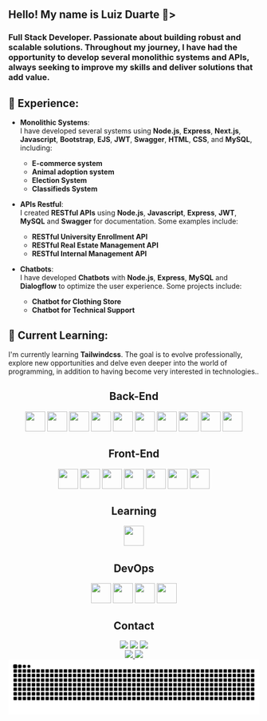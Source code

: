 <div>
<h2>Hello! My name is Luiz Duarte 👋></h2>
  
<h3>Full Stack Developer. Passionate about building robust and scalable solutions. Throughout my journey, I have had the opportunity to develop several monolithic systems and APIs, always seeking to improve my skills and deliver solutions that add value.</h3>

<h2>🌱 Experience:</h2>

- **Monolithic Systems**:  
  I have developed several systems using **Node.js**, **Express**, **Next.js**, **Javascript**, **Bootstrap**, **EJS**, **JWT**, **Swagger**, **HTML**, **CSS**, and **MySQL**, including:  
  - **E-commerce system**  
  - **Animal adoption system**  
  - **Election System** 
  - **Classifieds System**

- **APIs Restful**:  
  I created **RESTful APIs** using **Node.js**, **Javascript**, **Express**, **JWT**, **MySQL** and **Swagger** for documentation. Some examples include: 
  - **RESTful University Enrollment API**   
  - **RESTful Real Estate Management API**
  - **RESTful Internal Management API**

- **Chatbots**:  
  I have developed **Chatbots** with **Node.js**, **Express**, **MySQL** and **Dialogflow** to optimize the user experience. Some projects include: 
  - **Chatbot for Clothing Store** 
  - **Chatbot for Technical Support**
 
<h2>🚀 Current Learning:</h2>

I'm currently learning **Tailwindcss**. The goal is to evolve professionally, explore new opportunities and delve even deeper into the world of programming, in addition to having become very interested in technologies..
</div>

<div align="center">
<h2>Back-End</h2>
<img loading="lazy" src="https://cdn.jsdelivr.net/gh/devicons/devicon@latest/icons/python/python-original.svg" width="40" height="40"/> <img loading="lazy" src="https://cdn.jsdelivr.net/gh/devicons/devicon@latest/icons/django/django-plain.svg" width="40"  height="40"/> <img loading="lazy" src="https://cdn.jsdelivr.net/gh/devicons/devicon@latest/icons/java/java-original.svg" width="40" height="40" /> <img loading="lazy" src="https://cdn.jsdelivr.net/gh/devicons/devicon@latest/icons/spring/spring-original.svg" width="40" height="40" /> <img loading="lazy" src="https://cdn.jsdelivr.net/gh/devicons/devicon@latest/icons/nodejs/nodejs-original-wordmark.svg" width="40" height="40" /> <img loading="lazy" src="https://cdn.jsdelivr.net/gh/devicons/devicon@latest/icons/express/express-original.svg" width="40" height="40" /> <img loading="lazy" src="https://cdn.jsdelivr.net/gh/devicons/devicon@latest/icons/mysql/mysql-original.svg" width="40" height="40" /> <img loading="lazy" src="https://cdn.jsdelivr.net/gh/devicons/devicon@latest/icons/postgresql/postgresql-original.svg" width="40" height="40" /> <img loading="lazy" src="https://cdn.jsdelivr.net/gh/devicons/devicon@latest/icons/mongodb/mongodb-original.svg" width="40" height="40" /> <img loading="lazy" src="https://cdn.jsdelivr.net/gh/devicons/devicon@latest/icons/socketio/socketio-original.svg" width="40" height="40" /> 
</div>

<div align="center">
<h2>Front-End</h2>
<img loading="lazy" src="https://cdn.jsdelivr.net/gh/devicons/devicon@latest/icons/html5/html5-original.svg" width="40" height="40" /> <img loading="lazy" src="https://cdn.jsdelivr.net/gh/devicons/devicon@latest/icons/css3/css3-original.svg" width="40" height="40" /> <img loading="lazy" src="https://cdn.jsdelivr.net/gh/devicons/devicon@latest/icons/javascript/javascript-original.svg" width="40" height="40" /> <img loading="lazy" src="https://cdn.jsdelivr.net/gh/devicons/devicon@latest/icons/bootstrap/bootstrap-original.svg" width="40" height="40" /> <img loading="lazy "src="https://cdn.jsdelivr.net/gh/devicons/devicon@latest/icons/tailwindcss/tailwindcss-original.svg" width="40" height="40" /> <img loading="lazy" src="https://cdn.jsdelivr.net/gh/devicons/devicon@latest/icons/react/react-original.svg" width="40" height="40" /> <img loading="lazy" src="https://cdn.jsdelivr.net/gh/devicons/devicon@latest/icons/nextjs/nextjs-original.svg" width="40" height="40" /> 
</div>

<div align="center">
<h2>Learning</h2>
<img src="https://cdn.jsdelivr.net/gh/devicons/devicon@latest/icons/typescript/typescript-original.svg" width="40" height="40"/>
          
</div>

<div align="center">
<h2>DevOps</h2>
<img loading="lazy" src="https://cdn.jsdelivr.net/gh/devicons/devicon@latest/icons/docker/docker-original.svg" width="40" height="40" /> <img loading="lazy" src="https://cdn.jsdelivr.net/gh/devicons/devicon@latest/icons/swagger/swagger-original.svg" width="40" height="40" /> <img loading="lazy" src="https://cdn.jsdelivr.net/gh/devicons/devicon@latest/icons/git/git-original.svg" width="40" height="40" /> <img loading="lazy" src="https://cdn.jsdelivr.net/gh/devicons/devicon@latest/icons/github/github-original.svg" width="40" height="40" />
</div>

<div align="center">
<h2>Contact</h2>
<a href="https://instagram.com/luiz_duarte018" target="_blank"><img loading="lazy" src="https://img.shields.io/badge/-Instagram-%23E4405F?style=for-the-badge&logo=instagram&logoColor=white" target="_blank"></a>
<a href="https://www.linkedin.com/in/luizduarte21" target="_blank"><img loading="lazy" src="https://img.shields.io/badge/-LinkedIn-%230077B5?style=for-the-badge&logo=linkedin&logoColor=white" target="_blank"></a>
<a href = "mailto:contato@looduarte21"><img loading="lazy" src="https://img.shields.io/badge/Gmail-D14836?style=for-the-badge&logo=gmail&logoColor=white" target="_blank"></a>

<div align="center">
<a href="https://github.com/LyizDuarte">
<img loading="lazy" height="180em" src="https://github-readme-stats.vercel.app/api/top-langs/?username=LyizDuarte&layout=compact&langs_count=7&theme=dracula"/>
<img loading="lazy" height="180em" src="https://github-readme-stats.vercel.app/api?username=LyizDuarte&show_icons=true&theme=dracula&include_all_commits=true&count_private=true"/>
</div>

<picture align="center">
  <source media="(prefers-color-scheme: dark)" srcset="https://raw.githubusercontent.com/LyizDuarte/LyizDuarte/output/github-contribution-grid-snake-dark.svg">
  <source media="(prefers-color-scheme: light)" srcset="https://raw.githubusercontent.com/LyizDuarte/LyizDuarte/output/github-contribution-grid-snake-dark.svg">
  <img align="center" alt="github contribution grid snake animation" src="https://raw.githubusercontent.com/LyizDuarte/LyizDuarte/output/github-contribution-grid-snake.svg">
</picture>



          
          

          

